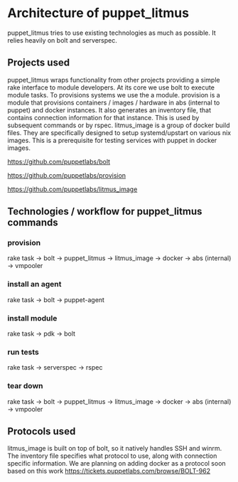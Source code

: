 # Architecture of puppet_litmus

puppet_litmus tries to use existing technologies as much as possible. It relies heavily on bolt and serverspec.

## Projects used

puppet_litmus wraps functionality from other projects providing a simple rake interface to module developers. 
At its core we use bolt to execute module tasks. To provisions systems we use the a module. provision is a module that provisions containers / images / hardware in abs (internal to puppet) and docker instances. It also generates an inventory file, that contains connection information for that instance. This is used by subsequent commands or by rspec. 
litmus_image is a group of docker build files. They are specifically designed to setup systemd/upstart on various nix images. This is a prerequisite for testing services with puppet in docker images.

https://github.com/puppetlabs/bolt

https://github.com/puppetlabs/provision

https://github.com/puppetlabs/litmus_image

## Technologies / workflow for puppet_litmus commands

### provision
rake task -> bolt -> puppet_litmus -> litmus_image -> docker
                                   -> abs (internal)
                                   -> vmpooler

### install an agent

rake task -> bolt -> puppet-agent

### install module

rake task -> pdk -> bolt

### run tests

rake task -> serverspec -> rspec

### tear down

rake task -> bolt -> puppet_litmus -> litmus_image -> docker
                                   -> abs (internal)
                                   -> vmpooler

## Protocols used

litmus_image is built on top of bolt, so it natively handles SSH and winrm. The inventory file specifies what protocol to use, along with connection specific information. We are planning on adding docker as a protocol soon based on this work https://tickets.puppetlabs.com/browse/BOLT-962